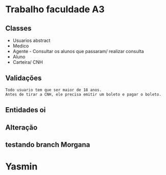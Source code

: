 # Trabalho faculdade A3 

## Classes
*    Usuarios abstract
*    Medico
*    Agente - Consultar os alunos que passaram/ realizar consulta
*    Aluno
*    Carteira/ CNH


## Validações
    Todo usuario tem que ser maior de 18 anos. 
    Antes de tirar a CNH, ele precisa emitir um boleto e pagar o boleto.



## Entidades oi


## Alteração


## testando branch Morgana


# Yasmin 

